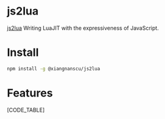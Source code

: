 # js2lua
[js2lua](https://xiangnanscu.github.io/js2lua/)
Writing LuaJIT with the expressiveness of JavaScript.
# Install
```sh
npm install -g @xiangnanscu/js2lua
```
# Features
[CODE_TABLE]